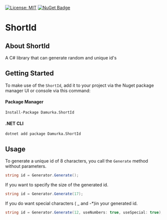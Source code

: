 [![License: MIT](https://img.shields.io/badge/License-MIT-yellow.svg)](LICENSE) [![NuGet Badge](https://buildstats.info/nuget/Damurka.ShortId)](https://www.nuget.org/packages/Damurka.ShortId)

# ShortId

## About ShortId
A C# library that can generate random and unique id's 

## Getting Started

To make use of the `ShortId`, add it to your project via the Nuget package manager UI or console via this command:

#### Package Manager

```
Install-Package Damurka.ShortId
```

#### .NET CLI
```
dotnet add package Damurka.ShortId
```

## Usage

To generate a unique id of 8 characters, you call the `Generate` method without parameters.

```csharp
string id = Generator.Generate();
```

If you want to specify the size of the generated id.

```csharp
string id = Generator.Generate(17);
```

If you do want special characters ( _ and -*)in your generated id.

```csharp
string id = Generator.Generate(12, useNumbers: true, useSpecial: true);
```
